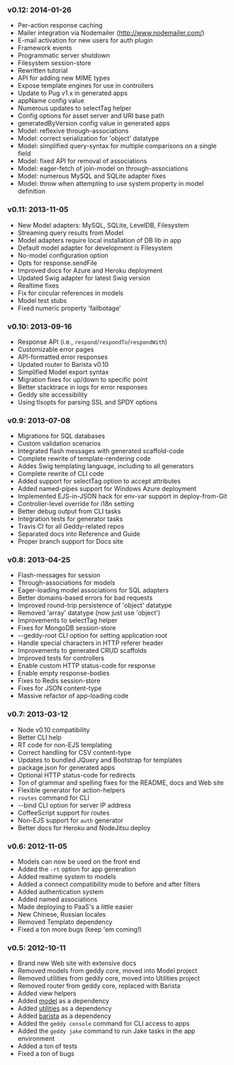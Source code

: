 ### v0.12: 2014-01-26

+ Per-action response caching
+ Mailer integration via Nodemailer (http://www.nodemailer.com/)
+ E-mail activation for new users for auth plugin
+ Framework events
+ Programmatic server shutdown
+ Filesystem session-store
+ Rewritten tutorial
+ API for adding new MIME types
+ Expose template engines for use in controllers
+ Update to Pug v1.x in generated apps
+ appName config value
+ Numerous updates to selectTag helper
+ Config options for asset server and URI base path
+ generatedByVersion config value in generated apps
+ Model: reflexive through-associations
+ Model: correct serialization for 'object' datatype
+ Model: simplified query-syntax for multiple comparisons on a single field
+ Model: fixed API for removal of associations
+ Model: eager-fetch of join-model on through-associations
+ Model: numerous MySQL and SQLite adapter fixes
+ Model: throw when attempting to use system property in model definition

 ### v0.11: 2013-11-05

+ New Model adapters: MySQL, SQLite, LevelDB, Filesystem
+ Streaming query results from Model
+ Model adapters require local installation of DB lib in app
+ Default model adapter for development is Filesystem
+ No-model configuration option
+ Opts for response.sendFile
+ Improved docs for Azure and Heroku deployment
+ Updated Swig adapter for latest Swig version
+ Realtime fixes
+ Fix for circular references in models
+ Model test stubs
+ Fixed numeric property 'failbotage'

 ### v0.10: 2013-09-16

+ Response API (i.e., `respond`/`respondTo`/`respondWith`)
+ Customizable error pages
+ API-formatted error responses
+ Updated router to Barista v0.10
+ Simplified Model export syntax
+ Migration fixes for up/down to specific point
+ Better stacktrace in logs for error responses
+ Geddy site accessibility
+ Using tlsopts for parsing SSL and SPDY options

 ### v0.9: 2013-07-08

+ Migrations for SQL databases
+ Custom validation scenarios
+ Integrated flash messages with generated scaffold-code
+ Complete rewrite of template-rendering code
+ Addes Swig templating language, including to all generators
+ Complete rewrite of CLI code
+ Added support for selectTag.option to accept attributes
+ Added named-pipes support for Windows Azure deployment
+ Implemented EJS-in-JSON hack for env-var support in deploy-from-Git
+ Controller-level override for i18n setting
+ Better debug output from CLI tasks
+ Integration tests for generator tasks
+ Travis CI for all Geddy-related repos
+ Separated docs into Reference and Guide
+ Proper branch support for Docs site

 ### v0.8: 2013-04-25

+ Flash-messages for session
+ Through-associations for models
+ Eager-loading model associations for SQL adapters
+ Better domains-based errors for bad requests
+ Improved round-trip persistence of 'object' datatype
+ Removed 'array' datatype (now just use 'object')
+ Improvements to selectTag helper
+ Fixes for MongoDB session-store
+ --geddy-root CLI option for setting application root
+ Handle special characters in HTTP referer header
+ Improvements to generated CRUD scaffolds
+ Improved tests for controllers
+ Enable custom HTTP status-code for response
+ Enable empty response-bodies
+ Fixes to Redis session-store
+ Fixes for JSON content-type
+ Massive refactor of app-loading code

 ### v0.7: 2013-03-12

+ Node v0.10 compatibility
+ Better CLI help
+ RT code for non-EJS templating
+ Correct handling for CSV content-type
+ Updates to bundled JQuery and Bootstrap for templates
+ package.json for generated apps
+ Optional HTTP status-code for redirects
+ Ton of grammar and spelling fixes for the README, docs and Web site
+ Flexible generator for action-helpers
+ `routes` command for CLI
+ --bind CLI option for server IP address
+ CoffeeScript support for routes
+ Non-EJS support for `auth` generator
+ Better docs for Heroku and NodeJitsu deploy

 ### v0.6: 2012-11-05

+ Models can now be used on the front end
+ Added the `-rt` option for app generation
+ Added realtime system to models
+ Added a connect compatibility mode to before and after filters
+ Added authentication system
+ Added named associations
+ Made deploying to PaaS's a little easier
+ New Chinese, Russian locales
+ Removed Templato dependency
+ Fixed a ton more bugs (keep 'em coming!)

 ### v0.5: 2012-10-11

+ Brand new Web site with extensive docs
+ Removed models from geddy core, moved into Model project
+ Removed utilities from geddy core, moved into Utilities project
+ Removed router from geddy core, replaced with Barista
+ Added view helpers
+ Added [model](https://github.com/mde/model) as a dependency
+ Added [utilities](https://github.com/mde/utilities) as a dependency
+ Added [barista](https://github.com/kieran/barista) as a dependency
+ Added the `geddy console` command for CLI access to apps
+ Added the `geddy jake` command to run Jake tasks in the app environment
+ Added a ton of tests
+ Fixed a ton of bugs
